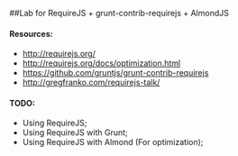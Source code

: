 ##Lab for RequireJS + grunt-contrib-requirejs + AlmondJS

#### Resources:

* http://requirejs.org/
* http://requirejs.org/docs/optimization.html
* https://github.com/gruntjs/grunt-contrib-requirejs
* http://gregfranko.com/requirejs-talk/

#### TODO:

* Using RequireJS;
* Using RequireJS with Grunt;
* Using RequireJS with Almond (For optimization);
